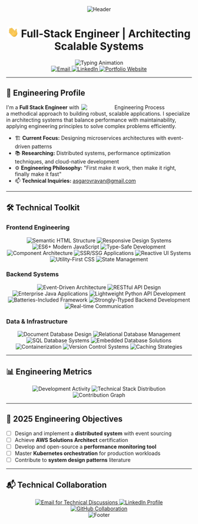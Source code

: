 <div align="center">
  <img src="https://capsule-render.vercel.app/api?type=waving&color=gradient&height=200&section=header&text=Ravan%20Asgarov&fontSize=50&fontAlignY=40&animation=fadeIn" alt="Header" />
  
  <h1> 
    <img src="https://raw.githubusercontent.com/ABSphreak/ABSphreak/master/gifs/Hi.gif" width="30px"> 
    Full-Stack Engineer | Architecting Scalable Systems
  </h1>
  
  <div align="center">
    <img src="https://readme-typing-svg.demolab.com?font=Fira+Code&weight=600&size=24&duration=3000&pause=1000&color=7E3AF2&center=true&vCenter=true&width=600&lines=Systems+Architecture+Enthusiast;Clean+Code+Advocate;Performance-Optimized+Solutions;Full-Stack+Engineering" alt="Typing Animation" />
  </div>
  
<div>
  <a href="mailto:asgarovravan@gmail.com">
    <img src="https://img.shields.io/badge/Email-D14836?style=for-the-badge&logo=gmail&logoColor=white" alt="Email">
  </a>
  <a href="https://www.linkedin.com/in/ravan-asgarov-45ba96380/">
    <img src="https://img.shields.io/badge/LinkedIn-0077B5?style=for-the-badge&logo=linkedin&logoColor=white" alt="LinkedIn">
  </a>
  <a href="https://portfolio-omega-five-50.vercel.app/">
    <img src="https://img.shields.io/badge/Portfolio-4285F4?style=for-the-badge&logo=vercel&logoColor=white" alt="Portfolio Website">
  </a>
</div>

</div>

---

## **🔧 Engineering Profile**

<div align="center">
  <img src="https://github.com/21Ravan12/21Ravan12/blob/main/assets/coding.gif?raw=true" width="300" align="right" alt="Engineering Process">
</div>

I'm a **Full Stack Engineer** with a methodical approach to building robust, scalable applications. I specialize in architecting systems that balance performance with maintainability, applying engineering principles to solve complex problems efficiently.

- 🏗️ **Current Focus:** Designing microservices architectures with event-driven patterns
- 📚 **Researching:** Distributed systems, performance optimization techniques, and cloud-native development
- ⚙️ **Engineering Philosophy:** "First make it work, then make it right, finally make it fast"
- 📫 **Technical Inquiries:** [asgarovravan@gmail.com](mailto:asgarovravan@gmail.com)

---

## **🛠️ Technical Toolkit**

### **Frontend Engineering**
<div align="center">
  <img src="https://img.shields.io/badge/HTML5-E34F26?style=for-the-badge&logo=html5&logoColor=white" title="Semantic HTML Structure">
  <img src="https://img.shields.io/badge/CSS3-1572B6?style=for-the-badge&logo=css3&logoColor=white" title="Responsive Design Systems">
  <img src="https://img.shields.io/badge/JavaScript-F7DF1E?style=for-the-badge&logo=javascript&logoColor=black" title="ES6+ Modern JavaScript">
  <img src="https://img.shields.io/badge/TypeScript-3178C6?style=for-the-badge&logo=typescript&logoColor=white" title="Type-Safe Development">
  <img src="https://img.shields.io/badge/React-61DAFB?style=for-the-badge&logo=react&logoColor=black" title="Component Architecture">
  <img src="https://img.shields.io/badge/Next.js-000000?style=for-the-badge&logo=next.js&logoColor=white" title="SSR/SSG Applications">
  <img src="https://img.shields.io/badge/Vue.js-4FC08D?style=for-the-badge&logo=vue.js&logoColor=white" title="Reactive UI Systems">
  <img src="https://img.shields.io/badge/Tailwind_CSS-06B6D4?style=for-the-badge&logo=tailwind-css&logoColor=white" title="Utility-First CSS">
  <img src="https://img.shields.io/badge/Redux-764ABC?style=for-the-badge&logo=redux&logoColor=white" title="State Management">
</div>

### **Backend Systems**
<div align="center">
  <img src="https://img.shields.io/badge/Node.js-339933?style=for-the-badge&logo=node.js&logoColor=white" title="Event-Driven Architecture">
  <img src="https://img.shields.io/badge/Express.js-000000?style=for-the-badge&logo=express&logoColor=white" title="RESTful API Design">
  <img src="https://img.shields.io/badge/Spring_Boot-6DB33F?style=for-the-badge&logo=spring-boot&logoColor=white" title="Enterprise Java Applications">
  <img src="https://img.shields.io/badge/Flask-000000?style=for-the-badge&logo=flask&logoColor=white" title="Lightweight Python API Development">
  <img src="https://img.shields.io/badge/Django-092E20?style=for-the-badge&logo=django&logoColor=white" title="Batteries-Included Framework">
  <img src="https://img.shields.io/badge/Java-007396?style=for-the-badge&logo=java&logoColor=white" title="Strongly-Ttyped Backend Development">
  <img src="https://img.shields.io/badge/Socket.io-010101?style=for-the-badge&logo=socket.io&logoColor=white" title="Real-time Communication">
</div>

### **Data & Infrastructure**
<div align="center">
  <img src="https://img.shields.io/badge/MongoDB-47A248?style=for-the-badge&logo=mongodb&logoColor=white" title="Document Database Design">
  <img src="https://img.shields.io/badge/PostgreSQL-4169E1?style=for-the-badge&logo=postgresql&logoColor=white" title="Relational Database Management">
  <img src="https://img.shields.io/badge/MySQL-4479A1?style=for-the-badge&logo=mysql&logoColor=white" title="SQL Database Systems">
  <img src="https://img.shields.io/badge/SQLite-003B57?style=for-the-badge&logo=sqlite&logoColor=white" title="Embedded Database Solutions">
  <img src="https://img.shields.io/badge/Docker-2496ED?style=for-the-badge&logo=docker&logoColor=white" title="Containerization">
  <img src="https://img.shields.io/badge/Git-F05032?style=for-the-badge&logo=git&logoColor=white" title="Version Control Systems">
  <img src="https://img.shields.io/badge/Redis-DC382D?style=for-the-badge&logo=redis&logoColor=white" title="Caching Strategies">
</div>

---

## **📊 Engineering Metrics**
<div align="center">
  <img height="180em" src="https://github-readme-stats.vercel.app/api?username=21Ravan12&show_icons=true&theme=radical&hide_border=true&count_private=true&include_all_commits=true" alt="Development Activity" />
  <img height="180em" src="https://github-readme-stats.vercel.app/api/top-langs/?username=21Ravan12&layout=compact&theme=radical&hide_border=true&langs_count=8" alt="Technical Stack Distribution" />
</div>

<div align="center">
  <img src="https://github-readme-activity-graph.vercel.app/graph?username=21Ravan12&theme=react-dark&hide_border=true&area=true" alt="Contribution Graph" />
</div>

---

## **🎯 2025 Engineering Objectives**
- [ ] Design and implement a **distributed system** with event sourcing
- [ ] Achieve **AWS Solutions Architect** certification
- [ ] Develop and open-source a **performance monitoring tool**
- [ ] Master **Kubernetes orchestration** for production workloads
- [ ] Contribute to **system design patterns** literature

---

## **📬 Technical Collaboration**
<div align="center">
  <a href="mailto:asgarovravan@gmail.com">
    <img src="https://img.shields.io/badge/Technical_Inquiry-D14836?style=for-the-badge&logo=gmail&logoColor=white" alt="Email for Technical Discussions">
  </a>
  <a href="https://www.linkedin.com/in/ravan-asgarov-45ba96380/">
    <img src="https://img.shields.io/badge/Professional_Network-0077B5?style=for-the-badge&logo=linkedin&logoColor=white" alt="LinkedIn Profile">
  </a>
  <a href="https://github.com/21Ravan12">
    <img src="https://img.shields.io/badge/Code_Review-181717?style=for-the-badge&logo=github&logoColor=white" alt="GitHub Collaboration">
  </a>
</div>

<div align="center">
   <img src="https://capsule-render.vercel.app/api?type=waving&color=gradient&height=120&section=footer&fontSize=40" alt="Footer" />
</div>
